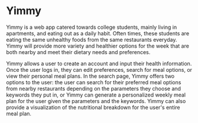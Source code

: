 # Yimmy
Yimmy is a web app catered towards college students, 
mainly living in apartments, and eating out as a daily habit. 
Often times, these students are eating the same unhealthy foods from the same restaurants everyday. 
Yimmy will provide more variety and healthier options for the week that are both nearby and meet their dietary needs and preferences.

Yimmy allows a user to create an account and input their health information. 
Once the user logs in, they can edit preferences, search for meal options, 
or view their personal meal plans. In the search page, Yimmy offers two options to the user: 
the user can search for their preferred meal options from nearby restaurants depending on the parameters
they choose and keywords they put in, or Yimmy can generate a personalized weekly meal plan for the user 
given the parameters and the keywords. Yimmy can also provide a visualization of the nutritional breakdown for
the user's entire meal plan.
